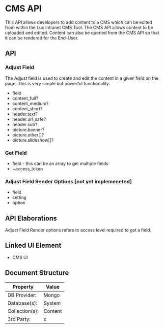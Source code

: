 # CMS API 
This API allows developers to add content to a CMS which can be edited from within the Lux Intranet CMS Tool. The CMS API allows content to be uploaded and edited. Content can also be queried from the CMS API so that it can be rendered for the End-User.

## API
### Adjust Field
The Adjust field is used to create and edit the content in a given field on the page. This is very simple but powerful functionality. 
* field
* content\_full?
* content\_medium?
* content\_short?
* header.text?
* header.url\_safe?
* header.sub?
* picture.banner?
* picture.other[]?
* picture.slideshow[]?

### Get Field
* field - this can be an array to get multiple fields
* ~access\_token

### Adjust Field Render Options [not yet implemeneted]
* field
* setting
* option

## API Elaborations
Adjust Field Render options refers to access level required to get a field.

## Linked UI Element
* CMS UI

## Document Structure

| Property | Value |
|----------|-------|
| DB Provider: | Mongo |
| Database(s): | System |
| Collection(s): | Content | 
| 3rd Party: | x |
		

